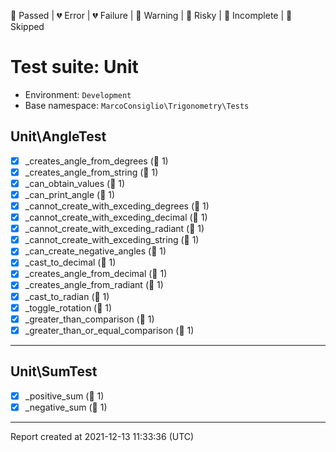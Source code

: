 💚 Passed | 💔 Error | 💔 Failure | 🧡 Warning | 💛 Risky | 💙 Incomplete | 💜 Skipped

# Test suite: Unit

* Environment: `Development`  
* Base namespace: `MarcoConsiglio\Trigonometry\Tests`  

## Unit\AngleTest

- [x] _creates_angle_from_degrees (💚 1)
- [x] _creates_angle_from_string (💚 1)
- [x] _can_obtain_values (💚 1)
- [x] _can_print_angle (💚 1)
- [x] _cannot_create_with_exceding_degrees (💚 1)
- [x] _cannot_create_with_exceding_decimal (💚 1)
- [x] _cannot_create_with_exceding_radiant (💚 1)
- [x] _cannot_create_with_exceding_string (💚 1)
- [x] _can_create_negative_angles (💚 1)
- [x] _cast_to_decimal (💚 1)
- [x] _creates_angle_from_decimal (💚 1)
- [x] _creates_angle_from_radiant (💚 1)
- [x] _cast_to_radian (💚 1)
- [x] _toggle_rotation (💚 1)
- [x] _greater_than_comparison (💚 1)
- [x] _greater_than_or_equal_comparison (💚 1)

---

## Unit\SumTest

- [x] _positive_sum (💚 1)
- [x] _negative_sum (💚 1)

---

Report created at 2021-12-13 11:33:36 (UTC)